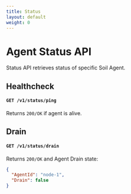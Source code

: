 ```yaml
---
title: Status
layout: default
weight: 0
---
```


# Agent Status API

Status API retrieves status of specific Soil Agent.

## Healthcheck

#### `GET /v1/status/ping`

Returns `200/OK` if agent is alive.

## Drain

#### `GET /v1/status/drain`

Returns `200/OK` and Agent Drain state:

```json
{
  "AgentId": "node-1",
  "Drain": false
}
```